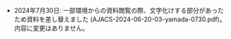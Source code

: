 - 2024年7月30日: 一部環境からの資料閲覧の際、文字化けする部分があったため資料を差し替えました (AJACS-2024-06-20-03-yamada-0730.pdf)。内容に変更はありません。

